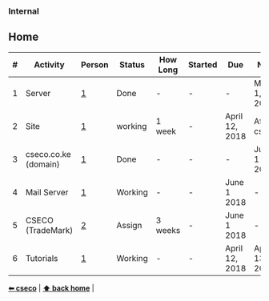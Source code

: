 ### Internal

## Home
\# | Activity   | Person | Status | How Long | Started | Due  | Next | Notes                                                                                              
-- | ---------- | ------ | ------ | -------- | ------- | ---- | ---- | ------------------------------------------------------
1  | Server    | [1](https://github.com/cseco/cseco/blob/dev/internal/PEOPLE.md) | Done | - | - | - | May 1, 2018 | - 
2  | Site    | [1](https://github.com/cseco/cseco/blob/dev/internal/PEOPLE.md) | working | 1 week | - | April 12, 2018 | After csyma | - 
3  | cseco.co.ke (domain)   | [1](https://github.com/cseco/cseco/blob/dev/internal/PEOPLE.md) | Done | - | - | - | June 1 2018 | - 
4  | Mail Server    | [1](https://github.com/cseco/cseco/blob/dev/internal/PEOPLE.md) | Working | - | - | June 1 2018 | - | spam issues
5  | CSECO (TradeMark)    | [2](https://github.com/cseco/cseco/blob/dev/internal/PEOPLE.md) | Assign | 3 weeks | - | June 1 2018 | - | -
6  | Tutorials    | [1](https://github.com/cseco/cseco/blob/dev/resources) | Working | - | - | April 12, 2018 | April 13, 2018 | Always working

**[⬅ cseco](http://github.com/cseco/cseco/tree/dev)** | **[⬆ back home](#home)** |